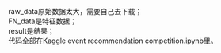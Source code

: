 raw_data原始数据太大，需要自己去下载；<br/>
FN_data是特征数据；<br/>
result是结果；<br/>
代码全部在Kaggle event recommendation competition.ipynb里。<br/>
